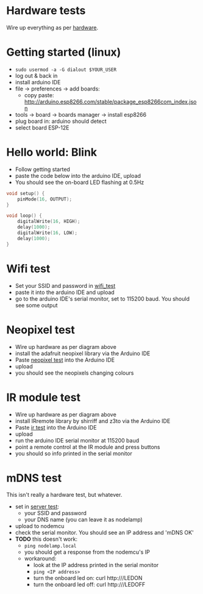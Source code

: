 # Hardware tests

Wire up everything as per [hardware](../hardware.md).

# Getting started (linux)
- `sudo usermod -a -G dialout $YOUR_USER`
- log out & back in
- install arduino IDE
- file -> preferences -> add boards:
    - copy paste: http://arduino.esp8266.com/stable/package_esp8266com_index.json
- tools -> board -> boards manager -> install esp8266
- plug board in: arduino should detect
- select board ESP-12E

# Hello world: Blink
- Follow getting started
- paste the code below into the arduino IDE, upload
- You should see the on-board LED flashing at 0.5Hz

```cpp
void setup() {
    pinMode(16, OUTPUT);
}

void loop() {
    digitalWrite(16, HIGH);
    delay(1000);
    digitalWrite(16, LOW);
    delay(1000);
}
```

# Wifi test
- Set your SSID and password in [wifi_test](./wifi_test.ino)
- paste it into the arduino IDE and upload
- go to the arduino IDE's serial monitor, set to 115200 baud. You should see
  some output

# Neopixel test
- Wire up hardware as per diagram above
- install the adafruit neopixel library via the Arduino IDE
- Paste [neopixel test](./neopixel_test.ino) into the Arduino IDE
- upload
- you should see the neopixels changing colours

# IR module test
- Wire up hardware as per diagram above
- install IRremote library by shirriff and z3to via the Arduino IDE
- Paste [ir test](./ir_test.ino) into the Arduino IDE
- upload
- run the arduino IDE serial monitor at 115200 baud
- point a remote control at the IR module and press buttons
- you should so info printed in the serial monitor

# mDNS test
This isn't really a hardware test, but whatever.

- set in [server test](./server_test.ino):
    - your SSID and password
    - your DNS name (you can leave it as nodelamp)
- upload to nodemcu
- check the serial monitor. You should see an IP address and 'mDNS OK'
- **TODO** this doesn't work:
    - `ping nodelamp.local`
    - you should get a response from the nodemcu's IP
    - workaround:
        - look at the IP address printed in the serial monitor
        - `ping <IP address>`
        - turn the onboard led on: curl http://<ip address>/LEDON
        - turn the onboard led off: curl http://<ip address>/LEDOFF
